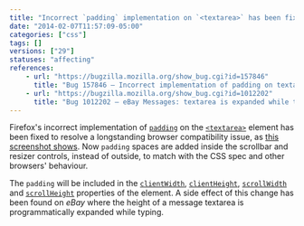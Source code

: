 ```yaml
---
title: "Incorrect `padding` implementation on `<textarea>` has been fixed"
date: "2014-02-07T11:57:09-05:00"
categories: ["css"]
tags: []
versions: ["29"]
statuses: "affecting"
references:
    - url: "https://bugzilla.mozilla.org/show_bug.cgi?id=157846"
      title: "Bug 157846 – Incorrect implementation of padding on textarea elements (scrollbars/resizer wrongly positioned)"
    - url: "https://bugzilla.mozilla.org/show_bug.cgi?id=1012202"
      title: "Bug 1012202 – eBay Messages: textarea is expanded while typing due to the scrollHeight change with Firefox 29"
---
```

Firefox's incorrect implementation of [`padding`](https://developer.mozilla.org/docs/Web/CSS/padding) on the [`<textarea>`](https://developer.mozilla.org/docs/Web/HTML/Element/textarea) element has been fixed to resolve a longstanding browser compatibility issue, as [this screenshot shows](https://bug157846.bugzilla.mozilla.org/attachment.cgi?id=784647). Now `padding` spaces are added inside the scrollbar and resizer controls, instead of outside, to match with the CSS spec and other browsers' behaviour.

The `padding` will be included in the [`clientWidth`](https://developer.mozilla.org/docs/Web/API/Element.clientWidth), [`clientHeight`](https://developer.mozilla.org/docs/Web/API/Element.clientHeight), [`scrollWidth`](https://developer.mozilla.org/docs/Web/API/Element.scrollWidth) and [`scrollHeight`](https://developer.mozilla.org/docs/Web/API/Element.scrollHeight) properties of the element. A side effect of this change has been found on *eBay* where the height of a message textarea is programmatically expanded while typing.
